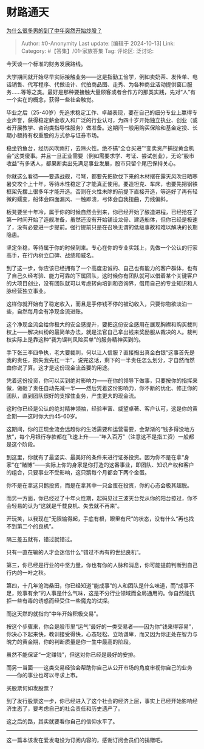 # 财路通天
[为什么很多男的到了中年突然开始炒股？](https://www.zhihu.com/question/419997323/answer/4982350943)

> Author: #0-Anonymity
> Last update: [编辑于 2024-10-13]
> Link:
> Category: #【答集】/01-家族答集 
> Tag: 
> 评论区:
> 泛讨论:

今天谈一个标准的财务发展路线。

大学期间就开始尽早实际接触业务——这是指勤工俭学，例如卖奶茶、发传单、电话销售、代写程序、代做设计、代拍商品图、走秀、为各种商业活动提供窗口服务……等等之类。最好是那种要接触大量顾客或者合作方的那类实践，先对“人”有一个实在的概念，获得一些社会触觉。

毕业之后（25-40岁）先追求稳定工作、卓越表现，要在自己的细分专业上赢得专业声誉，获得稳定薪金收入和广泛的行业认可，为四十岁开始独立执业、创业（或者开展教学、咨询类指导性服务）做准备。这期间一般用购买保险和基金定投、长期小额持有权重股的方式参与证券市场。

稳坐钓鱼台，经历风吹雨打，去除火性。绝不搞“全仓买进”“变卖资产捕捉黄金机会”这类傻事。并且一旦正业需要（例如需要求学、考证、尝试创业），无论“股市收益”有多诱人，都果断卖出先满足事业发展，股市只留个尾巴保持关心。

你就这么看待——要造战舰，弓弩，都要先把砍伐下来的木材摆在露天风吹日晒寒暑交攻个上十年，等待木性稳定了才能真正使用。要造坦克、车床，也要先把钢铁框架先摆上很多年才能开造。否则在火性未除的前提下直接开造，等造好了再有轻微的蠕变，船体会四面漏风、一触即溃，弓体会自我扭曲，力线偏斜。

板凳要坐十年冷，属于你的时候自然会到来，你已经开始了酿造进程，已经抢在了第一时间开始了造舰准备，虽然还没有开始铺设龙骨、建造船体，但你已经是极速了，没有必要进一步提前。强行提前只是在召唤无谓的低级事故和难以解决的长期隐患。

坚定坐稳，等待属于你的时候到来。专心在你的专业实践上，先做一个公认的行家高手，在行内树立口碑、战绩和威名。

到了这一步，你应该已经拥有了一个高度忠诚的、自己也有能力的客户群体，也有了自己久经考验、能力可靠的下属团队，这时候你有团队就可以借着某个关键客户的大项目创业，没有团队就可以考虑转向培训和咨询界，借用自己的专业知识和人脉经营独立事业。

这样你就开始有了稳定收入，而且是手停钱不停的被动收入，只要你物欲淡泊一些，自然每月会有净现金流进账。

这个净现金流会给你极大的安全感提升，要把这份安全感用在展现胸襟和购买裁判权上——解决纠纷的最简单办法，就是法官自己拿出钱来奖励服从裁决的人。裁判权实际上是靠这种“我为误判风险买单”的服务精神买到的。

手下张三李四争执，老大要裁判，何以让人信服？直接掏出真金白银“这事首先是我的责任，损失我先扛一半”，说完这话，剩下的一半责任怎么划分，才自然而然由你说了算。这才是这份现金流首要的用途。

凭着这份投资，你可以买到绝对影响力——在你的领导下做事，只要按你的指挥来做，做砸了责任自动先减一半——然后凭着这份影响力，你不断的优化、修正你的团队，直到团队很好的支撑住业务，产生更大的现金流。

这时你已经是公认的绝对精神领袖，经验丰富、威望卓著、客户认可，这是你的黄金期——这时你大约45-60岁。

这期间，你的正现金流会远超你的生活需要和运营需要，会渐渐的“钱多得没地方放”，每个月银行存款都在飞速上升——“年入百万”（注意这不是指工资）一般都是这个阶段。

到这里，你就有了最坚实、最美好的条件来进行证券投资。因为你不是在拿“身家”在“赌博”——实际上你的身家是你打造的这番事业，即团队、知识产权和客户的组合，只要事业不受影响，这只鹅每个月都会下两个金蛋。

你不是在拿这只鹅投资，而是在拿其中一只金蛋在投资，你的心态会极其超脱。

而另一方面，你已经过了十年火性期，起码见过三波天台党从你的阳台掠过，你不会轻易的认为“这就是千载良机、失去就不再来”。

开玩笑，以我现在“无限输得起，手底有根，眼里有尺”的状态，没有什么“再也找不到第二个的良机”。

隔三差五就有，错过就错过。

只有一直在输的人才会迷信什么“错过不再有的世纪良机”。

第三，你已经是行业的中坚力量，你也有你的人脉和消息，你可能提前判断到自己行内的一叶之秋。

第四，十几年沧海桑田，你已经知道“能成事”的人和团队是什么味道，而“成事不足，败事有余”的人事是什么气味，这是不分行业领域而全局通用的。你自然能抗拒一些有毒的诱惑而经受住一些魔鬼的试探。

而这天然的就指向“中年开始积极交易”。

按这个步骤来，你会是股市里“运气”最好的一类交易者——因为你“钱来得容易”，你决心下起来快，教训接受得快，心态轻松、立场谦卑，而又因为你正处在智力与魄力的黄金期，你的判断质量是你一生中最高的阶段。

虽然不能保证“一定赚钱”，但这对你已经是最好的安排。

而另一当面——这类交易经验会帮助你自己从公开市场的角度审视你自己的业务——你的事业也可以寻求上市。

买股票何如发股票？

到了发行股票这一步，你已经进入了这个社会的经济上层，事实上已经开始影响经济生态了，要考虑自己的社会责任和历史遗产了。

这之后的路，其实就要看你自己的信仰水平了。

--------------------

这一篇本该发在爱发电设为订阅内容的，感谢订阅会员们的捐赠吧。